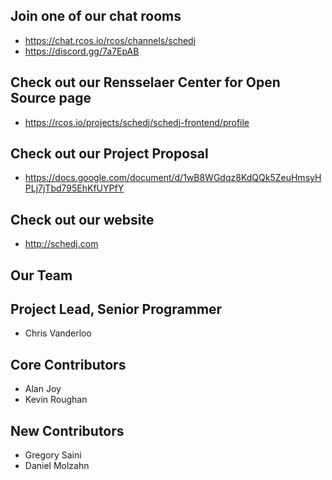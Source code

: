 ## Join one of our chat rooms
* https://chat.rcos.io/rcos/channels/schedj
* https://discord.gg/7a7EpAB

## Check out our Rensselaer Center for Open Source page

* https://rcos.io/projects/schedj/schedj-frontend/profile

## Check out our Project Proposal
* https://docs.google.com/document/d/1wB8WGdqz8KdQQk5ZeuHmsyHPLj7jTbd795EhKfUYPfY

## Check out our website
* http://schedj.com

## Our Team

## Project Lead, Senior Programmer
* Chris Vanderloo

## Core Contributors
* Alan Joy
* Kevin Roughan

## New Contributors
* Gregory Saini
* Daniel Molzahn